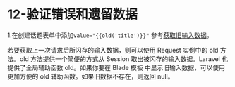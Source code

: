 # 12-验证错误和遗留数据
1.在创建话题表单中添加`value="{{old('title')}}"`
参考[获取旧输入数据](d.laravel-china.org/docs/5.4/requests.html#获取旧输入数据)。

若要获取上一次请求后所闪存的输入数据，则可以使用 Request 实例中的 old 方法。old 方法提供一个简便的方式从 Session 取出被闪存的输入数据。Laravel 也提供了全局辅助函数 old。如果你要在 Blade 模板 中显示旧输入数据，可以使用更加方便的 old 辅助函数。如果旧数据不存在，则返回 null。

